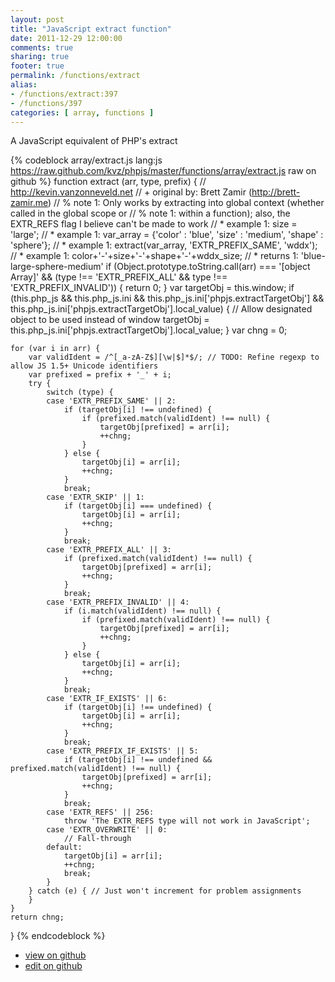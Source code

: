 ```yaml
---
layout: post
title: "JavaScript extract function"
date: 2011-12-29 12:00:00
comments: true
sharing: true
footer: true
permalink: /functions/extract
alias:
- /functions/extract:397
- /functions/397
categories: [ array, functions ]
---
```

A JavaScript equivalent of PHP's extract
<!-- more -->
{% codeblock array/extract.js lang:js https://raw.github.com/kvz/phpjs/master/functions/array/extract.js raw on github %}
function extract (arr, type, prefix) {
    // http://kevin.vanzonneveld.net
    // +   original by: Brett Zamir (http://brett-zamir.me)
    // %        note 1: Only works by extracting into global context (whether called in the global scope or
    // %        note 1: within a function); also, the EXTR_REFS flag I believe can't be made to work
    // *     example 1: size = 'large';
    // *     example 1: var_array = {'color' : 'blue', 'size' : 'medium', 'shape' : 'sphere'};
    // *     example 1: extract(var_array, 'EXTR_PREFIX_SAME', 'wddx');
    // *     example 1: color+'-'+size+'-'+shape+'-'+wddx_size;
    // *     returns 1: 'blue-large-sphere-medium'
    if (Object.prototype.toString.call(arr) === '[object Array]' && 
        (type !== 'EXTR_PREFIX_ALL' && type !== 'EXTR_PREFIX_INVALID')) {
        return 0;
    }
    var targetObj = this.window;
    if (this.php_js && this.php_js.ini && this.php_js.ini['phpjs.extractTargetObj'] && this.php_js.ini['phpjs.extractTargetObj'].local_value) { // Allow designated object to be used instead of window
        targetObj = this.php_js.ini['phpjs.extractTargetObj'].local_value;
    }
    var chng = 0;

    for (var i in arr) {
        var validIdent = /^[_a-zA-Z$][\w|$]*$/; // TODO: Refine regexp to allow JS 1.5+ Unicode identifiers
        var prefixed = prefix + '_' + i;
        try {
            switch (type) {
            case 'EXTR_PREFIX_SAME' || 2:
                if (targetObj[i] !== undefined) {
                    if (prefixed.match(validIdent) !== null) {
                        targetObj[prefixed] = arr[i];
                        ++chng;
                    }
                } else {
                    targetObj[i] = arr[i];
                    ++chng;
                }
                break;
            case 'EXTR_SKIP' || 1:
                if (targetObj[i] === undefined) {
                    targetObj[i] = arr[i];
                    ++chng;
                }
                break;
            case 'EXTR_PREFIX_ALL' || 3:
                if (prefixed.match(validIdent) !== null) {
                    targetObj[prefixed] = arr[i];
                    ++chng;
                }
                break;
            case 'EXTR_PREFIX_INVALID' || 4:
                if (i.match(validIdent) !== null) {
                    if (prefixed.match(validIdent) !== null) {
                        targetObj[prefixed] = arr[i];
                        ++chng;
                    }
                } else {
                    targetObj[i] = arr[i];
                    ++chng;
                }
                break;
            case 'EXTR_IF_EXISTS' || 6:
                if (targetObj[i] !== undefined) {
                    targetObj[i] = arr[i];
                    ++chng;
                }
                break;
            case 'EXTR_PREFIX_IF_EXISTS' || 5:
                if (targetObj[i] !== undefined && prefixed.match(validIdent) !== null) {
                    targetObj[prefixed] = arr[i];
                    ++chng;
                }
                break;
            case 'EXTR_REFS' || 256:
                throw 'The EXTR_REFS type will not work in JavaScript';
            case 'EXTR_OVERWRITE' || 0:
                // Fall-through
            default:
                targetObj[i] = arr[i];
                ++chng;
                break;
            }
        } catch (e) { // Just won't increment for problem assignments
        }
    }
    return chng;
}
{% endcodeblock %}
<ul>
 <li><a href="https://github.com/kvz/phpjs/blob/master/functions/array/extract.js">view on github</a></li>
 <li><a href="https://github.com/kvz/phpjs/edit/master/functions/array/extract.js">edit on github</a></li>
</ul>
